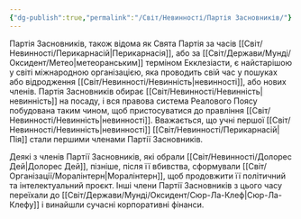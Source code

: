 ```yaml
---
{"dg-publish":true,"permalink":"/Світ/Невинності/Партія Засновників/"}
---
```


Партія Засновників, також відома як Свята Партія за часів [[Світ/Невинності/Перикарнасій\|Перикарнасія]], або за [[Світ/Держави/Мунді/Оксидент/Метео\|метеоранським]] терміном Екклезіасти, є найстарішою у світі міжнародною організацією, яка проводить свій час у пошуках або відродження [[Світ/Невинності/Невинність\|невинності]], або нових членів. Партія Засновників обирає [[Світ/Невинності/Невинність\|невинність]] на посаду, і вся правова система Реалового Поясу побудована таким чином, щоб пристосуватися до правління [[Світ/Невинності/Невинність\|невинності]]. Вважається, що учні першої [[Світ/Невинності/Невинність\|невинності]] [[Світ/Невинності/Перикарнасій\|Пія]] стали першими членами Партії Засновників.

Деякі з членів Партії Засновників, які обрали [[Світ/Невинності/Долорес Дей\|Долорес Дей]], пізніше, після її вбивства, сформували [[Світ/Організації/Моралінтерн\|Моралінтерн]], щоб продовжити її політичний та інтелектуальний проєкт. Інші члени Партії Засновників з цього часу переїхали до [[Світ/Держави/Мунді/Оксидент/Сюр-Ла-Клеф\|Сюр-Ла-Клефу]] і винайшли сучасні корпоративні фінанси.